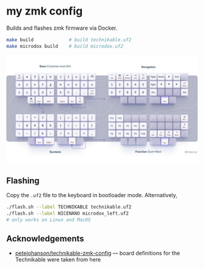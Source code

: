 # my zmk config

Builds and flashes zmk firmware via Docker.

```sh
make build             # build technikable.uf2
make microdox build    # build microdox.uf2
```

![](./reference.png)

## Flashing

Copy the `.uf2` file to the keyboard in bootloader mode. Alternatively,

```bash
./flash.sh --label TECHNIKABLE technikable.uf2
./flash.sh --label NICENANO microdox_left.uf2
# only works on Linux and MacOS
```

## Acknowledgements

- [petejohanson/technikable-zmk-config](https://github.com/petejohanson/technikable-zmk-config) &mdash; board definitions for the Technikable were taken from here
